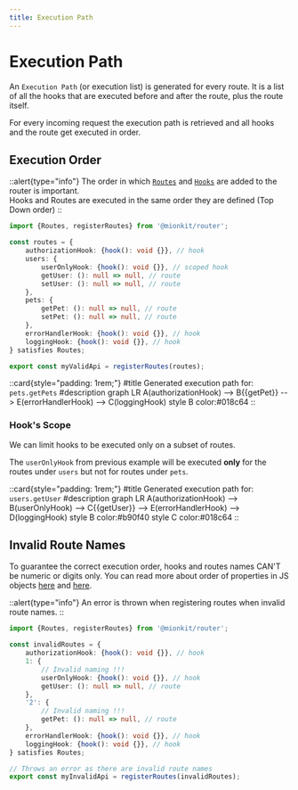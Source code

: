 ```yaml
---
title: Execution Path
---
```


# Execution Path

An `Execution Path`  (or execution list) is generated for every route. It is a list of all the hooks that are executed before and after the route, plus the route itself.

For every incoming request the execution path is retrieved and all hooks and the route get executed in order.   

## Execution Order



::alert{type="info"}
The order in which [`Routes`](./1.routes.md) and [`Hooks`](./2.hooks.md) are added to the router is important.
<br/>
Hooks and Routes are executed in the same order they are defined (Top Down order)
::

<!-- embedme ../../../packages/router/examples/valid-definition-order.routes.ts -->
```ts
import {Routes, registerRoutes} from '@mionkit/router';

const routes = {
    authorizationHook: {hook(): void {}}, // hook
    users: {
        userOnlyHook: {hook(): void {}}, // scoped hook
        getUser: (): null => null, // route
        setUser: (): null => null, // route
    },
    pets: {
        getPet: (): null => null, // route
        setPet: (): null => null, // route
    },
    errorHandlerHook: {hook(): void {}}, // hook
    loggingHook: {hook(): void {}}, // hook
} satisfies Routes;

export const myValidApi = registerRoutes(routes);

```

::card{style="padding: 1rem;"}
#title
Generated execution path for: `pets.getPets`
#description
<mermaid>
graph LR
  A(authorizationHook) --> B{{getPet}} --> E(errorHandlerHook) --> C(loggingHook)
  style B color:#018c64
</mermaid>
::

### Hook's Scope

We can limit hooks to be executed only on a subset of routes.

The `userOnlyHook` from previous example will be executed **only** for the routes under `users` but not for routes under `pets`.

::card{style="padding: 1rem;"}
#title
Generated execution path for: `users.getUser`
#description
<mermaid>
graph LR
  A(authorizationHook) --> B(userOnlyHook) --> C{{getUser}} --> E(errorHandlerHook) --> D(loggingHook)
  style B color:#b90f40
  style C color:#018c64
</mermaid>
::




## Invalid Route Names

To guarantee the correct execution order, hooks and routes names CAN'T be numeric or digits only. You can read more about order of properties in JS objects [here](https://stackoverflow.com/questions/5525795/does-javascript-guarantee-object-property-order) and [here](https://www.stefanjudis.com/today-i-learned/property-order-is-predictable-in-javascript-objects-since-es2015/).

::alert{type="info"}
 An error is thrown when registering routes when invalid route names.
::



<!-- embedme ../../../packages/router/examples/invalid-definition-order.routes.ts -->
```ts
import {Routes, registerRoutes} from '@mionkit/router';

const invalidRoutes = {
    authorizationHook: {hook(): void {}}, // hook
    1: {
        // Invalid naming !!!
        userOnlyHook: {hook(): void {}}, // hook
        getUser: (): null => null, // route
    },
    '2': {
        // Invalid naming !!!
        getPet: (): null => null, // route
    },
    errorHandlerHook: {hook(): void {}}, // hook
    loggingHook: {hook(): void {}}, // hook
} satisfies Routes;

// Throws an error as there are invalid route names
export const myInvalidApi = registerRoutes(invalidRoutes);

```

